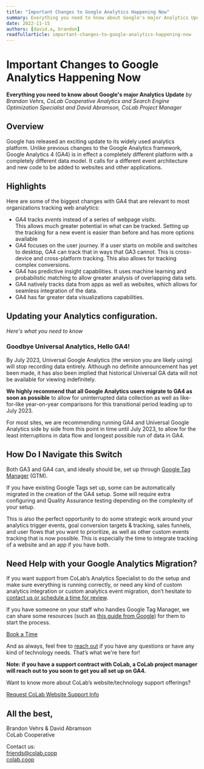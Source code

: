 ```yaml
---
title: "Important Changes to Google Analytics Happening Now"
summary: Everything you need to know about Google's major Analytics Update
date: 2022-11-15
authors: [david.a, brandon]
readfullarticle: important-changes-to-google-analytics-happening-now
---
```


<h1 class="heading-primary">Important Changes to Google Analytics Happening Now</h1>
<b>Everything you need to know about Google's major Analytics Update</b>
<i>by Brandon Vehrs, CoLab Cooperative Analytics and Search Engine Optimization Specialist and David Abramson, CoLab Project Manager</i>

<div class="spacing--mid"></div>

<h2 class="center-text text--uppercase">Overview</h2>

<p>Google has released an exciting update to its widely used analytics platform. Unlike previous changes to the Google Analytics framework, Google Analytics 4 (GA4) is in effect a completely different platform with a completely different data model. It calls for a different event architecture and new code to be added to websites and other applications.</p>

<h2 class="center-text text--uppercase">Highlights</h2>

<p>Here are some of the biggest changes with GA4 that are relevant to most organizations tracking web analytics:</p>

<ul>
  <li>
    GA4 tracks <i>events</i> instead of a series of webpage <i>visits</i>. 
    <br>
    This allows much greater potential in what can be tracked. Setting up the tracking for a new event is easier than before and has more options available
  </li>

  <li>
    GA4 focuses on the user journey. If a user starts on mobile and switches to desktop, GA4 can track that in ways that GA3 cannot. This is cross-device and cross-platform tracking. This also allows for tracking complex conversions.
  </li>
  <li>
    GA4 has predictive insight capabilities. It uses machine learning and probabilistic matching to allow greater analysis of overlapping data sets. 
  </li>
  <li>
    GA4 natively tracks data from apps as well as websites, which allows for seamless integration of the data.
  </li>
  <li>
    GA4 has far greater data visualizations capabilities.
  </li>
</ul>

<h2 class="center-text text--uppercase">Updating your Analytics configuration.</h2>
<i>Here's what you need to know</i>

<div class="spacing--mid"></div>

<h3>Goodbye Universal Analytics, Hello GA4!</h3>

<p>
  By July 2023, Universal Google Analytics (the version you are likely using) will stop recording data entirely. Although no definite announcement has yet been made, it has also been implied that historical Universal GA data will not be available for viewing indefinitely.
</p>

<p>
  <b>We highly recommend that all Google Analytics users migrate to GA4 as soon as possible</b> to allow for uninterrupted data collection as well as like-for-like year-on-year comparisons for this transitional period leading up to July 2023.
</p>

<p>
  For most sites, we are recommending running GA4 and Universal Google Analytics side by side from this point in time until July 2023, to allow for the least interruptions in data flow and longest possible run of data in GA4.
</p>

<h2 class="center-text text--uppercase">How Do I Navigate this Switch</h2>

<p>
  Both GA3 and GA4 can, and ideally should be, set up through <a href="https://tagmanager.google.com/">Google Tag Manager</a> (GTM).
</p>

<p>
  If you have existing Google Tags set up, some can be automatically migrated in the creation of the GA4 setup. Some will require extra configuring and Quality Assurance testing depending on the complexity of your setup.
</p>

<p>
  This is also the perfect opportunity to do some strategic work around your analytics trigger events, goal conversion targets &amp; tracking, sales funnels, and user flows that you want to prioritize, as well as other custom events tracking that is now possible. This is especially the time to integrate tracking of a website and an app if you have both.
</p>

<h2 class="center-text text--uppercase">Need Help with your Google Analytics Migration?</h2>

<p>
  If you want support from CoLab’s Analytics Specialist to do the setup and make sure everything is running correctly, or need any kind of custom analytics integration or custom analytics event migration, don’t hesitate to <a href="/contact">contact us or schedule a time for review</a>.
</p>

<p>
  If you have someone on your staff who handles Google Tag Manager, we can share some resources (such as <a href="https://support.google.com/analytics/answer/10089681?hl=en">this guide from Google</a>) for them to start the process.
</p>

<div class="center-text spacing--sm-xx">
  <a href="https://go.oncehub.com/SalesTeamPage-E5PLJNWHXM" class="button--brand-outline color-red">Book a Time</a>
</div>

<div class="spacing--mid"></div>

<p>
  And as always, feel free to <a href="/contact">reach out</a> if you have any questions or have any kind of technology needs. That’s what we're here for!
</p>

<p>
  <b>Note: if you have a support contract with CoLab, a CoLab project manager will reach out to you soon to get you all set up on GA4.</b>
<p>

<p>
  Want to know more about CoLab’s website/technology support offerings?
</p>

<div class="center-text spacing--mid-xx">
  <a href="/contact" class="button--brand-outline color-red">Request CoLab Website Support Info</a>
</div>

<div class="spacing--mid"></div>

<h2 class="center-text text--uppercase">All the best,</h2>

<p>
  Brandon Vehrs &amp; David Abramson
  <br>
  CoLab Cooperative
</p>

<p>
  Contact us:
  <br>
  <a href="mailto:friends@colab.coop">friends@colab.coop</a>
  <br>
  <a href="https://www.colab.coop">colab.coop</a>
</p>
